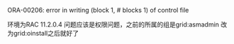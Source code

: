 ORA-00206: error in writing (block 1, # blocks 1) of control file


环境为RAC 11.2.0.4
问题应该是权限问题，之前的所属的组是grid:asmadmin
改为grid:oinstall之后就好了
